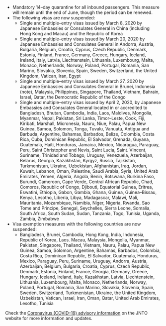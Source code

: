 - Mandatory 14–day quarantine for all inbound passengers. This measure will remain until the end of June, though the period can be renewed.
- The following visas are now suspended:
  - Single and multiple–entry visas issued by March 8, 2020 by Japanese Embassies or Consulates General in China (including Hong Kong and Macau) and the Republic of Korea
  - Single and multiple–entry visas issued by March 20, 2020 by Japanese Embassies and Consulates General in Andorra, Austria, Bulgaria, Belgium, Croatia, Cyprus, Czech Republic, Denmark, Estonia, Finland, France, Germany, Greece, Hungary, Iceland, Ireland, Italy, Latvia, Liechtenstein, Lithuania, Luxembourg, Malta, Monaco, Netherlands, Norway, Poland, Portugal, Romania, San Marino, Slovakia, Slovenia, Spain, Sweden, Switzerland, the United Kingdom, Vatican, Iran, Egypt
  - Single and multiple–entry visas issued by March 27, 2020 by Japanese Embassies and Consulates General in Brunei, Indonesia (note), Malaysia, Philippines, Singapore, Thailand, Vietnam,  Bahrain, Israel, Qatar, the Democratic Republic of the Congo
  - Single and multiple–entry visas issued by April 2, 2020, by Japanese Embassies and Consulates General located in or accredited to Bangladesh, Bhutan, Cambodia, India, Laos, Maldives, Mongolia, Myanmar, Nepal, Pakistan, Sri Lanka, Timor–Leste, Cook, Fiji, Kiribati, Marshall, Micronesia, Nauru, Niue, Palau, Papua New Guinea, Samoa, Solomon, Tonga, Tuvalu, Vanuatu, Antigua and Barbuda, Argentine, Bahamas, Barbados, Belize, Colombia, Costa Rica, Cuba, Dominican Republic, El Salvador, Grenada, Guyana, Guatemala, Haiti, Honduras, Jamaica, Mexico, Nicaragua, Paraguay, Peru, Saint Christopher and Nevis, Saint Lucia, Saint. Vincent, Suriname, Trinidad and Tobago, Uruguay, Venezuela, Azerbaijan, Belarus, Georgia, Kazakhstan, Kyrgyz, Russia, Tajikistan, Turkmenistan, Ukraine, Uzbekistan, Afghanistan, Iraq, Jordan, Kuwait, Lebanon, Oman, Palestine, Saudi Arabia, Syria, United Arab Emirates, Yemen, Algeria, Angola, Benin, Botswana, Burkina Faso, Burundi, Cameroon, Cape Verde, Central African Republic, Chad, Comoros, Republic of Congo, Djibouti, Equatorial Guinea, Eritrea, Eswatini, Ethiopia, Gabon, Gambia, Ghana, Guinea, Guinea–Bissau, Kenya, Lesotho, Liberia, Libya, Madagascar, Malawi, Mali, Mauritania, Mozambique, Namibia, Niger, Nigeria, Rwanda, Sao Tome and Principe, Senegal, Seychelles, Sierra Leone, Somalia, South Africa, South Sudan, Sudan, Tanzania, Togo, Tunisia, Uganda, Zambia, Zimbabwe
- Visa exemption measures with the following countries are now suspended:
  - Bangladesh, Brunei, Cambodia, Hong Kong, India, Indonesia, Republic of Korea, Laos. Macau, Malaysia, Mongolia, Myanmar, Pakistan, Singapore, Thailand, Vietnam, Nauru, Palau, Papua New Guinea, Samoa, Solomon, Argentine, Bahamas, Barbados, Colombia, Costa Rica, Dominican Republic, El Salvador, Guatemala, Honduras, Mexico, Paraguay, Peru, Suriname, Uruguay, Andorra, Austria, Azerbaijan, Belgium, Bulgaria, Croatia, Cyprus, Czech Republic, Denmark, Estonia, Finland, France, Georgia, Germany, Greece, Hungary, Iceland, Ireland, Italy, Kazakhstan, Latvia, Liechtenstein, Lithuania, Luxembourg, Malta, Monaco, Netherlands, Norway, Poland, Portugal, Romania, San Marino, Slovakia, Slovenia, Spain, Sweden, Switzerland, Turkmenistan, Ukraine, the United Kingdom, Uzbekistan, Vatican, Israel, Iran, Oman, Qatar, United Arab Emirates, Lesotho, Tunisia

Check the [Coronavirus (COVID–19) advisory information](https://www.japan.travel/en/coronavirus/) on the JNTO website for more information and updates.
